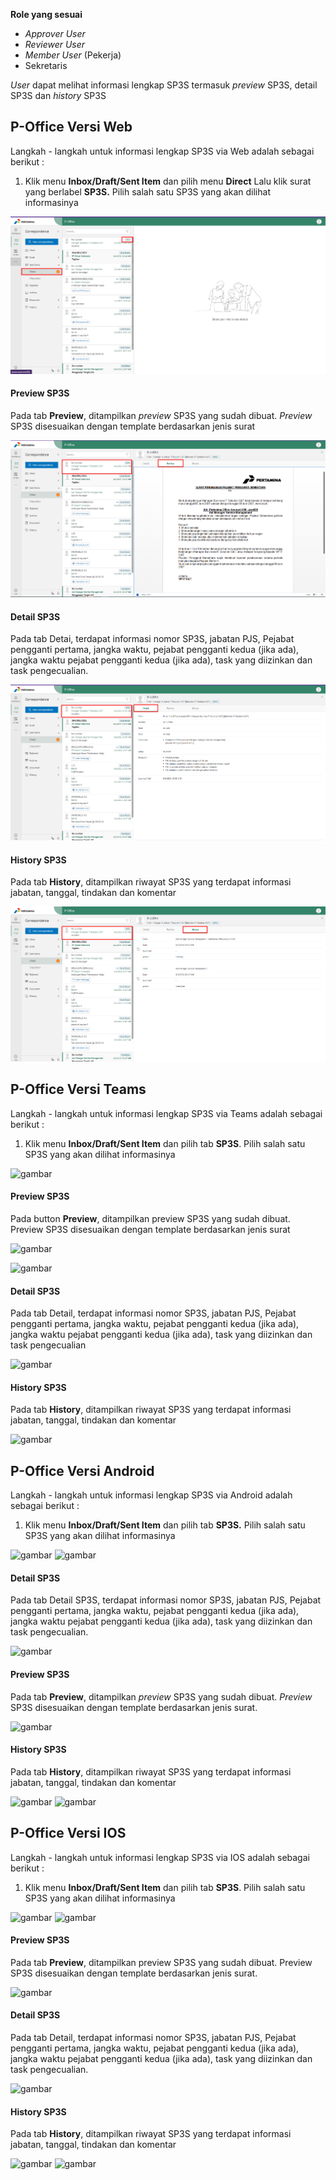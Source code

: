 **Role yang sesuai**

- *Approver User*
- *Reviewer User*
- *Member User* (Pekerja)
- Sekretaris

*User* dapat melihat informasi lengkap SP3S termasuk *preview* SP3S, detail SP3S dan *history* SP3S

## **P-Office Versi Web**

Langkah - langkah untuk informasi lengkap SP3S via Web adalah sebagai berikut :

1. Klik menu **Inbox/Draft/Sent Item** dan pilih menu **Direct** Lalu klik surat yang berlabel **SP3S.** Pilih salah satu SP3S yang akan dilihat informasinya

![gambar](SP3S/SP3S_Web/02SP26.png)

#### **Preview SP3S**

Pada tab **Preview**, ditampilkan *preview* SP3S yang sudah dibuat. *Preview* SP3S disesuaikan dengan template berdasarkan jenis surat

![gambar](SP3S/SP3S_Web/02SP28.png)

#### **Detail SP3S**

Pada tab Detai, terdapat informasi nomor SP3S, jabatan PJS, Pejabat pengganti pertama, jangka waktu, pejabat pengganti kedua (jika ada), jangka waktu pejabat pengganti kedua (jika ada), task yang diizinkan dan task pengecualian.

![gambar](SP3S/SP3S_Web/02SP27.png)

#### **History SP3S**

Pada tab **History**, ditampilkan riwayat SP3S yang terdapat informasi jabatan, tanggal, tindakan dan komentar

![gambar](SP3S/SP3S_Web/02SP29.png)

## **P-Office Versi Teams**

Langkah - langkah untuk informasi lengkap SP3S via Teams adalah sebagai berikut :

1. Klik menu **Inbox/Draft/Sent Item** dan pilih tab **SP3S**. Pilih salah satu SP3S yang akan dilihat informasinya

![gambar](SP3S/SP3S_Teams/SP3S26.png)

#### **Preview SP3S**

Pada button **Preview**, ditampilkan preview SP3S yang sudah dibuat. Preview SP3S disesuaikan dengan template berdasarkan jenis surat

![gambar](SP3S/SP3S_Teams/SP3S27.png)

![gambar](SP3S/SP3S_Teams/SP3S28.png)

#### **Detail SP3S**

Pada tab Detail, terdapat informasi nomor SP3S, jabatan PJS, Pejabat pengganti pertama, jangka waktu, pejabat pengganti kedua (jika ada), jangka waktu pejabat pengganti kedua (jika ada), task yang diizinkan dan task pengecualian

![gambar](SP3S/SP3S_Teams/SP3S29.png)

#### **History SP3S**

Pada tab **History**, ditampilkan riwayat SP3S yang terdapat informasi jabatan, tanggal, tindakan dan komentar

![gambar](SP3S/SP3S_Teams/SP3S30.png)

## **P-Office Versi Android**

Langkah - langkah untuk informasi lengkap SP3S via Android adalah sebagai berikut :

1. Klik menu **Inbox/Draft/Sent Item** dan pilih tab **SP3S.** Pilih salah satu SP3S yang akan dilihat informasinya

![gambar](SP3S/SP3S_Android/InfoSP3S/A01.jpg) ![gambar](SP3S/SP3S_Android/InfoSP3S/A02.jpg)

#### **Detail SP3S**

Pada tab Detail SP3S, terdapat informasi nomor SP3S, jabatan PJS, Pejabat pengganti pertama, jangka waktu, pejabat pengganti kedua (jika ada), jangka waktu pejabat pengganti kedua (jika ada), task yang diizinkan dan task pengecualian.

![gambar](SP3S/SP3S_Android/InfoSP3S/D01.jpg)

#### **Preview SP3S**

Pada tab **Preview**, ditampilkan _preview_ SP3S yang sudah dibuat. _Preview_ SP3S disesuaikan dengan template berdasarkan jenis surat.

![gambar](SP3S/SP3S_Android/InfoSP3S/P01.jpg) 

#### **History SP3S**

Pada tab **History**, ditampilkan riwayat SP3S yang terdapat informasi jabatan, tanggal, tindakan dan komentar

![gambar](SP3S/SP3S_Android/InfoSP3S/H01.jpg) ![gambar](SP3S/SP3S_Android/InfoSP3S/H02.jpg)

## **P-Office Versi IOS**

Langkah - langkah untuk informasi lengkap SP3S via IOS adalah sebagai berikut :

1.	Klik menu **Inbox/Draft/Sent Item** dan pilih tab **SP3S**. Pilih salah satu SP3S yang akan dilihat informasinya

![gambar](SP3S/SP3S_IOS/SP3S-16.1.png) ![gambar](SP3S/SP3S_IOS/SP3S-16.2.png)

#### **Preview SP3S**

Pada tab **Preview**, ditampilkan preview SP3S yang sudah dibuat. Preview SP3S disesuaikan dengan template berdasarkan jenis surat.

![gambar](SP3S/SP3S_IOS/SP3S-17.png)

#### **Detail SP3S**

Pada tab Detail, terdapat informasi nomor SP3S, jabatan PJS, Pejabat pengganti pertama, jangka waktu, pejabat pengganti kedua (jika ada), jangka waktu pejabat pengganti kedua (jika ada), task yang diizinkan dan task pengecualian.

![gambar](SP3S/SP3S_IOS/SP3S-18.png)

#### **History SP3S**

Pada tab **History**, ditampilkan riwayat SP3S yang terdapat informasi jabatan, tanggal, tindakan dan komentar

![gambar](SP3S/SP3S_IOS/SP3S-19.1.png) ![gambar](SP3S/SP3S_IOS/SP3S-19.2.png)